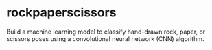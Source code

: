# rockpaperscissors
Build a machine learning model to classify hand-drawn rock, paper, or scissors poses using a convolutional neural network (CNN) algorithm.
